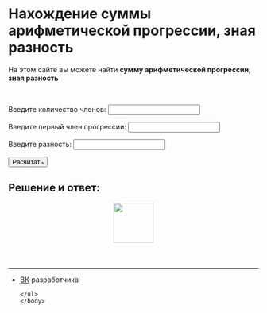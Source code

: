 <html>
	<head>
		<title>Нахождение суммы арифметической прогрессии, зная разность</title>
		<meta charset="utf-8">	
		<link rel="stylesheet" href="main.css"/>
		<link rel="preconnect" href="https://fonts.googleapis.com">
		<link rel="preconnect" href="https://fonts.gstatic.com" crossorigin>
		<link href="https://fonts.googleapis.com/css2?family=Comfortaa&display=swap" rel="stylesheet">
		<link rel="shortcut icon" href="https://w7.pngwing.com/pngs/165/985/png-transparent-atomic-theory-carbon-atomic-mass-chemical-element-atom-symmetry-chemistry-subatomic-particle.png"/>
	</head>
	<body>
		<h1 class="title">Нахождение суммы арифметической прогрессии, зная разность</h1>
	<p class="title">На этом сайте вы можете найти <b>сумму арифметической прогрессии, зная разность</b></p>
	<br>
 <p class="text">Введите количество членов: <input type="number" class="kol"></p>
 <p class="text">Введите первый член прогрессии: <input type="number" class="n1"></p>
 <p class="text">Введите разность: <input type="number" class="d"></p>
 <button class="btn1">Расчитать</button> 
 <br>
 <h2 class="title">Решение и ответ:</h2>
 <img src="https://i.imgur.com/KkGhpJi.png" style="height: 80px;margin: 10px auto 20px;display: block;">
 <div class="answers">
 <div class="out1"></div>
 <div class="out2"></div>
 </div>
 <br>
<script src="main.js"></script>
	<hr>
	<ul>
		<li class="vk"><a href="https://vk.com/whoamin">ВК</a> разработчика</li>

	</ul>  
	</body>
</html>
